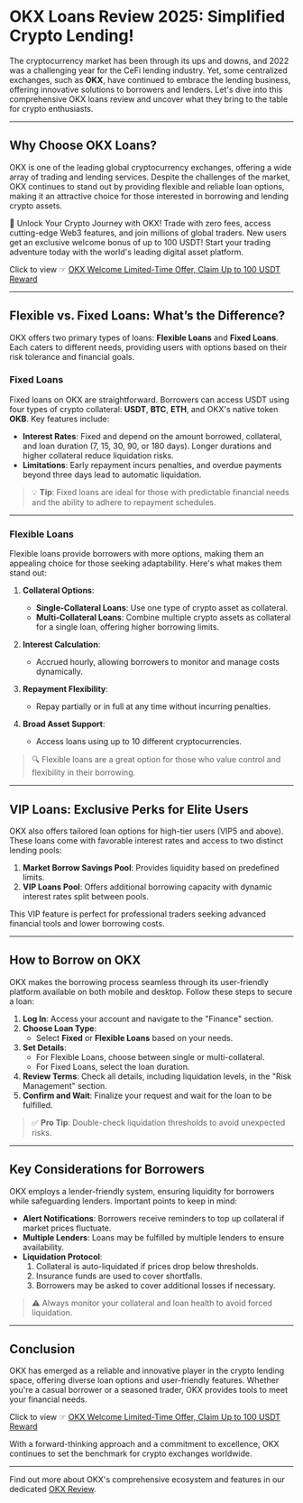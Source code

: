 # OKX Loans Review 2025: Simplified Crypto Lending!

The cryptocurrency market has been through its ups and downs, and 2022 was a challenging year for the CeFi lending industry. Yet, some centralized exchanges, such as **OKX**, have continued to embrace the lending business, offering innovative solutions to borrowers and lenders. Let's dive into this comprehensive OKX loans review and uncover what they bring to the table for crypto enthusiasts.

---

## Why Choose OKX Loans?

OKX is one of the leading global cryptocurrency exchanges, offering a wide array of trading and lending services. Despite the challenges of the market, OKX continues to stand out by providing flexible and reliable loan options, making it an attractive choice for those interested in borrowing and lending crypto assets.

🚀 Unlock Your Crypto Journey with OKX! Trade with zero fees, access cutting-edge Web3 features, and join millions of global traders. New users get an exclusive welcome bonus of up to 100 USDT! Start your trading adventure today with the world's leading digital asset platform.

Click to view ☞ [OKX Welcome Limited-Time Offer, Claim Up to 100 USDT Reward](https://bit.ly/OKXe)

---

## Flexible vs. Fixed Loans: What’s the Difference?

OKX offers two primary types of loans: **Flexible Loans** and **Fixed Loans**. Each caters to different needs, providing users with options based on their risk tolerance and financial goals.

### Fixed Loans

Fixed loans on OKX are straightforward. Borrowers can access USDT using four types of crypto collateral: **USDT**, **BTC**, **ETH**, and OKX's native token **OKB**. Key features include:

- **Interest Rates**: Fixed and depend on the amount borrowed, collateral, and loan duration (7, 15, 30, 90, or 180 days). Longer durations and higher collateral reduce liquidation risks.
- **Limitations**: Early repayment incurs penalties, and overdue payments beyond three days lead to automatic liquidation.

> 💡 **Tip**: Fixed loans are ideal for those with predictable financial needs and the ability to adhere to repayment schedules.

---

### Flexible Loans

Flexible loans provide borrowers with more options, making them an appealing choice for those seeking adaptability. Here's what makes them stand out:

1. **Collateral Options**:
   - **Single-Collateral Loans**: Use one type of crypto asset as collateral.
   - **Multi-Collateral Loans**: Combine multiple crypto assets as collateral for a single loan, offering higher borrowing limits.
   
2. **Interest Calculation**:
   - Accrued hourly, allowing borrowers to monitor and manage costs dynamically.
   
3. **Repayment Flexibility**:
   - Repay partially or in full at any time without incurring penalties.
   
4. **Broad Asset Support**:
   - Access loans using up to 10 different cryptocurrencies.

> 🔍 Flexible loans are a great option for those who value control and flexibility in their borrowing.

---

## VIP Loans: Exclusive Perks for Elite Users

OKX also offers tailored loan options for high-tier users (VIP5 and above). These loans come with favorable interest rates and access to two distinct lending pools:

1. **Market Borrow Savings Pool**: Provides liquidity based on predefined limits.
2. **VIP Loans Pool**: Offers additional borrowing capacity with dynamic interest rates split between pools.

This VIP feature is perfect for professional traders seeking advanced financial tools and lower borrowing costs.

---

## How to Borrow on OKX

OKX makes the borrowing process seamless through its user-friendly platform available on both mobile and desktop. Follow these steps to secure a loan:

1. **Log In**: Access your account and navigate to the "Finance" section.
2. **Choose Loan Type**:
   - Select **Fixed** or **Flexible Loans** based on your needs.
3. **Set Details**:
   - For Flexible Loans, choose between single or multi-collateral.
   - For Fixed Loans, select the loan duration.
4. **Review Terms**: Check all details, including liquidation levels, in the "Risk Management" section.
5. **Confirm and Wait**: Finalize your request and wait for the loan to be fulfilled.

> ✅ **Pro Tip**: Double-check liquidation thresholds to avoid unexpected risks.

---

## Key Considerations for Borrowers

OKX employs a lender-friendly system, ensuring liquidity for borrowers while safeguarding lenders. Important points to keep in mind:

- **Alert Notifications**: Borrowers receive reminders to top up collateral if market prices fluctuate.
- **Multiple Lenders**: Loans may be fulfilled by multiple lenders to ensure availability.
- **Liquidation Protocol**:
  1. Collateral is auto-liquidated if prices drop below thresholds.
  2. Insurance funds are used to cover shortfalls.
  3. Borrowers may be asked to cover additional losses if necessary.

> ⚠️ Always monitor your collateral and loan health to avoid forced liquidation.

---

## Conclusion

OKX has emerged as a reliable and innovative player in the crypto lending space, offering diverse loan options and user-friendly features. Whether you're a casual borrower or a seasoned trader, OKX provides tools to meet your financial needs.

Click to view ☞ [OKX Welcome Limited-Time Offer, Claim Up to 100 USDT Reward](https://bit.ly/OKXe)

With a forward-thinking approach and a commitment to excellence, OKX continues to set the benchmark for crypto exchanges worldwide.

---

Find out more about OKX's comprehensive ecosystem and features in our dedicated [OKX Review](https://bit.ly/OKXe).
